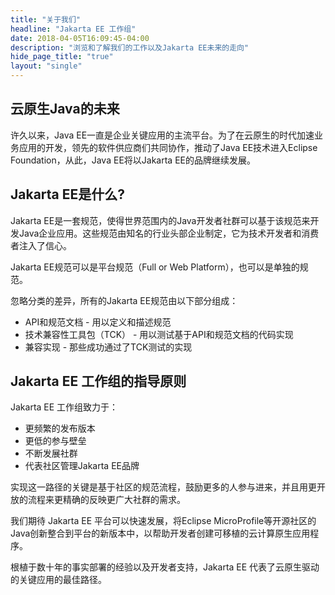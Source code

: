 ```yaml
---
title: "关于我们"
headline: "Jakarta EE 工作组"
date: 2018-04-05T16:09:45-04:00
description: "浏览和了解我们的工作以及Jakarta EE未来的走向"
hide_page_title: "true"
layout: "single"
---
```


## 云原生Java的未来

许久以来，Java EE一直是企业关键应用的主流平台。为了在云原生的时代加速业务应用的开发，领先的软件供应商们共同协作，推动了Java EE技术进入Eclipse Foundation，从此，Java EE将以Jakarta EE的品牌继续发展。

## Jakarta EE是什么?

Jakarta EE是一套规范，使得世界范围内的Java开发者社群可以基于该规范来开发Java企业应用。这些规范由知名的行业头部企业制定，它为技术开发者和消费者注入了信心。

Jakarta EE规范可以是平台规范（Full or Web Platform），也可以是单独的规范。

忽略分类的差异，所有的Jakarta EE规范由以下部分组成：
* API和规范文档 - 用以定义和描述规范
* 技术兼容性工具包（TCK） - 用以测试基于API和规范文档的代码实现
* 兼容实现 - 那些成功通过了TCK测试的实现

## Jakarta EE 工作组的指导原则

Jakarta EE 工作组致力于：

* 更频繁的发布版本
* 更低的参与壁垒
* 不断发展社群
* 代表社区管理Jakarta EE品牌

实现这一路径的关键是基于社区的规范流程，鼓励更多的人参与进来，并且用更开放的流程来更精确的反映更广大社群的需求。

我们期待 Jakarta EE 平台可以快速发展，将Eclipse MicroProfile等开源社区的Java创新整合到平台的新版本中，以帮助开发者创建可移植的云计算原生应用程序。

根植于数十年的事实部署的经验以及开发者支持，Jakarta EE 代表了云原生驱动的关键应用的最佳路径。 
